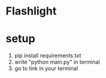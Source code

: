 # Flashlight

# setup

1. pip install requirements.txt
2. write "python main.py" in terminal
3. go to link in your terminal